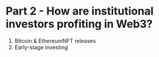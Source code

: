 # Part 2 - How are institutional investors profiting in Web3?

1. Bitcoin & EthereumNFT releases
2. Early-stage investing